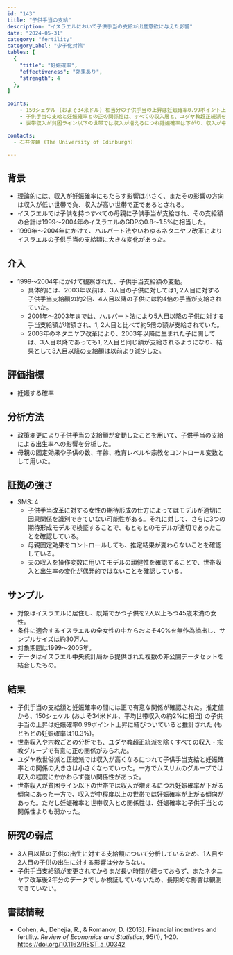 ```yaml
---
id: "143"
title: "子供手当の支給"
description: "イスラエルにおいて子供手当の支給が出産意欲に与えた影響"
date: "2024-05-31"
category: "fertility"
categoryLabel: "少子化対策"
tables: [
  {
    "title": "妊娠確率",
    "effectiveness": "効果あり",
    "strength": 4
  },
]

points:
    - 150シェケル (およそ34米ドル) 相当分の子供手当の上昇は妊娠確率0.99ポイント上昇に結びついていると推計された。
    - 子供手当の支給と妊娠確率との正の関係性は、すべての収入層と、ユダヤ教超正統派を除くすべての宗教グループで確認された。
    - 世帯収入が貧困ライン以下の世帯では収入が増えるにつれ妊娠確率は下がり、収入が中程度以上の世帯では上がる傾向にあった。ただし妊娠確率への世帯収入の影響は、子供手当の影響よりも小さかった。

contacts:
  - 石井俊輔 (The University of Edinburgh)

---
```


## 背景
- 理論的には、収入が妊娠確率にもたらす影響は小さく、またその影響の方向は収入が低い世帯で負、収入が高い世帯で正であるとされる。
- イスラエルでは子供を持つすべての母親に子供手当が支給され、その支給額の合計は1999～2004年のイスラエルのGDPの0.8～1.5%に相当した。
- 1999年～2004年にかけて、ハルパート法やいわゆるネタニヤフ改革によりイスラエルの子供手当の支給額に大きな変化があった。

## 介入
- 1999～2004年にかけて観察された、子供手当支給額の変動。
  - 具体的には、2003年以前は、3人目の子供に対しては1, 2人目に対する子供手当支給額の約2倍、4人目以降の子供には約4倍の手当が支給されていた。
  - 2001年～2003年までは、ハルパート法により5人目以降の子供に対する手当支給額が増額され、1, 2人目と比べて約5倍の額が支給されていた。
  - 2003年のネタニヤフ改革により、2003年以降に生まれた子に関しては、3人目以降であっても1, 2人目と同じ額が支給されるようになり、結果として3人目以降の支給額は以前より減少した。

## 評価指標
- 妊娠する確率

## 分析方法
- 政策変更により子供手当の支給額が変動したことを用いて、子供手当の支給による出生率への影響を分析した。
- 母親の固定効果や子供の数、年齢、教育レベルや宗教をコントロール変数として用いた。

## 証拠の強さ
- SMS: 4
  - 子供手当改革に対する女性の期待形成の仕方によってはモデルが適切に因果関係を識別できていない可能性がある。それに対して、さらに3つの期待形成モデルで検証することで、もともとのモデルが適切であったことを確認している。
  - 母親固定効果をコントロールしても、推定結果が変わらないことを確認している。
  - 夫の収入を操作変数に用いてモデルの頑健性を確認することで、世帯収入と出生率の変化が偶発的ではないことを確認している。

## サンプル
- 対象はイスラエルに居住し、既婚でかつ子供を2人以上もつ45歳未満の女性。
- 条件に適合するイスラエルの全女性の中からおよそ40%を無作為抽出し、サンプルサイズは約30万人。
- 対象期間は1999～2005年。
- データはイスラエル中央統計局から提供された複数の非公開データセットを結合したもの。

## 結果
- 子供手当の支給額と妊娠確率の間には正で有意な関係が確認された。推定値から、150シェケル (およそ34米ドル、平均世帯収入の約2%に相当) の子供手当の上昇は妊娠確率0.99ポイント上昇に結びついていると推計された (もともとの妊娠確率は10.3%)。
- 世帯収入や宗教ごとの分析でも、ユダヤ教超正統派を除くすべての収入・宗教グループで有意に正の関係がみられた。
- ユダヤ教世俗派と正統派では収入が高くなるにつれて子供手当支給と妊娠確率との関係の大きさは小さくなっていった。一方でムスリムのグループでは収入の程度にかかわらず強い関係性があった。
- 世帯収入が貧困ライン以下の世帯では収入が増えるにつれ妊娠確率が下がる傾向にあった一方で、収入が中程度以上の世帯では妊娠確率が上がる傾向があった。ただし妊娠確率と世帯収入との関係性は、妊娠確率と子供手当との関係性よりも弱かった。

## 研究の弱点
- 3人目以降の子供の出生に対する支給額について分析しているため、1人目や2人目の子供の出生に対する影響は分からない。
- 子供手当支給額が変更されてからまだ長い時間が経っておらず、またネタニヤフ改革後2年分のデータでしか検証していないため、長期的な影響は観測できていない。

## 書誌情報
- Cohen, A., Dehejia, R., & Romanov, D. (2013). Financial incentives and fertility. *Review of Economics and Statistics*, 95(1), 1-20. https://doi.org/10.1162/REST_a_00342
